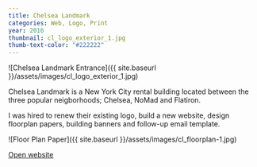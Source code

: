 ```yaml
---
title: Chelsea Landmark
categories: Web, Logo, Print
year: 2016
thumbnail: cl_logo_exterior_1.jpg
thumb-text-color: "#222222"
---
```

![Chelsea Landmark Entrance]({{ site.baseurl }}/assets/images/cl_logo_exterior_1.jpg)

<div class="text-block">
  <p>Chelsea Landmark is a New York City rental building located between the three popular neigborhoods; Chelsea, NoMad and Flatiron.</p>

  <p>I was hired to renew their existing logo, build a new website, design floorplan papers, building banners and follow-up email template.</p>
</div>

<div class="cl-logo-container">
  <div class="cl-logo white"></div>
  <div class="cl-logo black"></div>
</div>

![Floor Plan Paper]({{ site.baseurl }}/assets/images/cl_floorplan-1.jpg)

<div class="text-block center-content">
  <a href="http://chelsealandmark.com" class="button">Open website</a>
</div>

